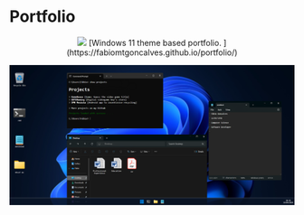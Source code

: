 # Portfolio  

<p align="center">
    <img src="https://skillicons.dev/icons?i=windows" />  
    <a>[Windows 11 theme based portfolio.  ](https://fabiomtgoncalves.github.io/portfolio/)</a>  
</p>  


![Portfolio_Preview](https://raw.githubusercontent.com/FabiomtGoncalves/portfolio/master/src/assets/imgs/portfolio.png?token=GHSAT0AAAAAACL5SDAFUEHGIBSSWBUBRZJWZRCJL3A)  
